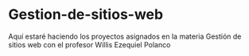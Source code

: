 # Gestion-de-sitios-web
Aquí estaré haciendo los proyectos asignados en la materia Gestión de sitios web con el profesor Willis Ezequiel Polanco
